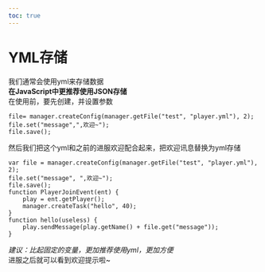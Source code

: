 ```yaml
---  
toc: true  
---  
```

# YML存储  
我们通常会使用yml来存储数据  
**在JavaScript中更推荐使用JSON存储**  
在使用前，要先创建，并设置参数  
~~~  
file= manager.createConfig(manager.getFile("test", "player.yml"), 2);  
file.set("message",",欢迎~");  
file.save();  
~~~  
然后我们把这个yml和之前的进服欢迎配合起来，把欢迎讯息替换为yml存储  
~~~  
var file = manager.createConfig(manager.getFile("test", "player.yml"), 2);  
file.set("message", ",欢迎~");  
file.save();  
function PlayerJoinEvent(ent) {  
    play = ent.getPlayer();  
    manager.createTask("hello", 40);  
}  
function hello(useless) {  
    play.sendMessage(play.getName() + file.get("message"));  
}  
~~~  
*建议：比起固定的变量，更加推荐使用yml，更加方便*  
进服之后就可以看到欢迎提示啦~